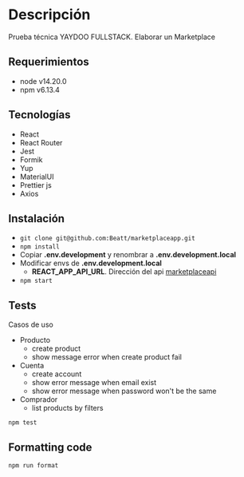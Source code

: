 # Descripción

Prueba técnica YAYDOO FULLSTACK. Elaborar un Marketplace

## Requerimientos

- node v14.20.0
- npm v6.13.4

## Tecnologías

- React
- React Router
- Jest
- Formik
- Yup
- MaterialUI
- Prettier js
- Axios

## Instalación

- `git clone git@github.com:Beatt/marketplaceapp.git`
- `npm install`
- Copiar **.env.development** y renombrar a **.env.development.local**
- Modificar envs de **.env.development.local**
    - **REACT_APP_API_URL**. Dirección del api [marketplaceapi](https://github.com/Beatt/marketplaceapi) 
- `npm start`

## Tests

Casos de uso
- Producto
  - create product 
  - show message error when create product fail
- Cuenta
  - create account
  - show error message when email exist
  - show error message when password won't be the same
- Comprador
  - list products by filters

`npm test`

## Formatting code

`npm run format`
